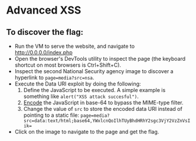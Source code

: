 # Advanced XSS

##  To discover the flag:

- Run the VM to serve the website, and navigate to http://0.0.0.0/index.php
- Open the browser's DevTools utility to inspect the page (the keyboard shortcut on most browsers is Ctrl+Shift+C).
- Inspect the second National Security agency image to discover a hyperlink to `page=media?src=nsa`.
- Execute the Data URI exploit by doing the following:
    1. Define the JavaScript to be executed. A simple example is something like `alert("XSS attack succesful")`.
    2. [Encode](https://www.base64encode.org/) the JavaScript in base-64 to bypass the MIME-type filter.
    3. Change the value of `src` to store the encoded data URI instead of pointing to a static file: 
    `page=media?src=data:text/html;base64,YWxlcnQoIlhTUyBhdHRhY2sgc3VjY2VzZnVsIik=`
- Click on the image to navigate to the page and get the flag.
